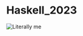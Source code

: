 # Haskell_2023

![Literally me](https://media.istockphoto.com/id/143921954/photo/male-chimpanzee-in-business-clothes.jpg?s=612x612&w=0&k=20&c=KoRUg4MNCZBsKgN9eZMqsknhO6UJGrhPH22OYOdqPlI=)